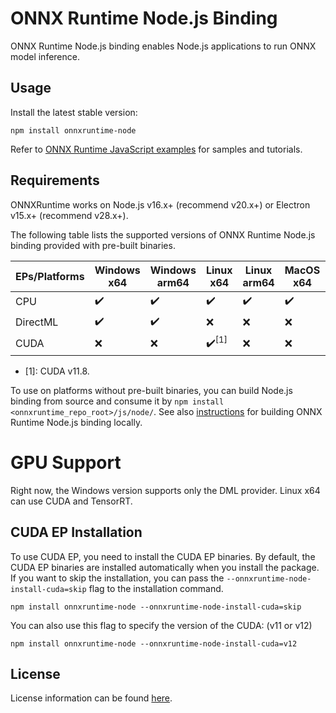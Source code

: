 # ONNX Runtime Node.js Binding

ONNX Runtime Node.js binding enables Node.js applications to run ONNX model inference.

## Usage

Install the latest stable version:

```
npm install onnxruntime-node
```

Refer to [ONNX Runtime JavaScript examples](https://github.com/microsoft/onnxruntime-inference-examples/tree/main/js) for samples and tutorials.

## Requirements

ONNXRuntime works on Node.js v16.x+ (recommend v20.x+) or Electron v15.x+ (recommend v28.x+).

The following table lists the supported versions of ONNX Runtime Node.js binding provided with pre-built binaries.

| EPs/Platforms | Windows x64 | Windows arm64 | Linux x64         | Linux arm64 | MacOS x64 | MacOS arm64 |
| ------------- | ----------- | ------------- | ----------------- | ----------- | --------- | ----------- |
| CPU           | ✔️          | ✔️            | ✔️                | ✔️          | ✔️        | ✔️          |
| DirectML      | ✔️          | ✔️            | ❌                | ❌          | ❌        | ❌          |
| CUDA          | ❌          | ❌            | ✔️<sup>\[1]</sup> | ❌          | ❌        | ❌          |

- \[1]: CUDA v11.8.

To use on platforms without pre-built binaries, you can build Node.js binding from source and consume it by `npm install <onnxruntime_repo_root>/js/node/`. See also [instructions](https://onnxruntime.ai/docs/build/inferencing.html#apis-and-language-bindings) for building ONNX Runtime Node.js binding locally.

# GPU Support

Right now, the Windows version supports only the DML provider. Linux x64 can use CUDA and TensorRT.

## CUDA EP Installation

To use CUDA EP, you need to install the CUDA EP binaries. By default, the CUDA EP binaries are installed automatically when you install the package. If you want to skip the installation, you can pass the `--onnxruntime-node-install-cuda=skip` flag to the installation command.

```
npm install onnxruntime-node --onnxruntime-node-install-cuda=skip
```

You can also use this flag to specify the version of the CUDA: (v11 or v12)

```
npm install onnxruntime-node --onnxruntime-node-install-cuda=v12
```

## License

License information can be found [here](https://github.com/microsoft/onnxruntime/blob/main/README.md#license).
